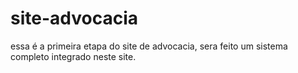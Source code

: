 # site-advocacia
essa é a primeira etapa do site de advocacia, sera feito um sistema completo integrado neste site.
